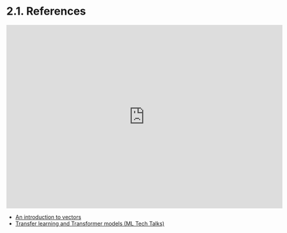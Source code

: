 # 2.1. References

 

<iframe width="720" height="480" src="https://www.youtube.com/embed/LlKAna21fLE" title="YouTube video player" frameborder="0" allow="accelerometer; autoplay; clipboard-write; encrypted-media; gyroscope; picture-in-picture" allowfullscreen></iframe>

 
 
- [An introduction to vectors](https://mathinsight.org/vector_introduction)
- [Transfer learning and Transformer models (ML Tech Talks)](https://www.youtube.com/watch?v=LE3NfEULV6k)

